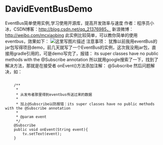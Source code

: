 # DavidEventBusDemo
EventBus简单使用实例,学习使用开源库，提高开发效率与速度
作者：程序员小冰，CSDN博客：http://blog.csdn.net/qq_21376985， 
新浪微博：http://weibo.com/mcxiaobing
此实例比较简单，可以教你简单的使用eventbus，效果如下：
![这里写图片描述](http://img.blog.csdn.net/20160905104057953)
注意事项：
犹豫以前我用eventBus的jar包写得项目demo，前几天就写了一个EventBus的实例，这次我没用jar包，直接用gradle引用的，可是demo写完了，报错：
its super classes have no public methods with the @Subscribe annotation
所以就用google搜索了一下，找到了解决方法，那就是在接受者
onEvent()方法添加注解：  @Subscribe 然后问题解决，如：

```

    /**
     *
     * 从发布者那里得到eventbus传送过来的数据
     *
     * 加上@Subscribe以防报错：its super classes have no public methods with the @Subscribe annotation
     *
     * @param event
     */
    @Subscribe
    public void onEvent(String event){
        tv.setText(event);
    }
```
